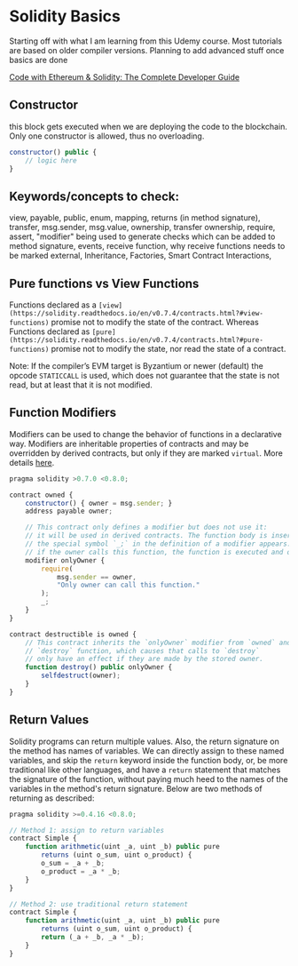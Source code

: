 # Solidity Basics

Starting off with what I am learning from this Udemy course. Most tutorials are based on older compiler versions. Planning to add advanced stuff once basics are done

[Code with Ethereum & Solidity: The Complete Developer Guide](https://www.udemy.com/course/ethereum-and-solidity-the-complete-developers-guide/)


## Constructor

this block gets executed when we are deploying the code to the blockchain. Only one constructor is allowed, thus no overloading.

```jsx
constructor() public {
	// logic here
}
```

## Keywords/concepts to check:

view, payable, public, enum, mapping, returns (in method signature), transfer, msg.sender, msg.value, ownership, transfer ownership, require, assert, "modifier" being used to generate checks which can be added to method signature, events, receive function, why receive functions needs to be marked external, Inheritance, Factories, Smart Contract Interactions, 

## Pure functions vs View Functions

Functions declared as a `[view](https://solidity.readthedocs.io/en/v0.7.4/contracts.html?#view-functions)` promise not to modify the state of the contract. Whereas Functions declared as `[pure](https://solidity.readthedocs.io/en/v0.7.4/contracts.html?#pure-functions)` promise not to modify the state, nor read the state of a contract. 

Note: If the compiler’s EVM target is Byzantium or newer (default) the opcode `STATICCALL` is used, which does not guarantee that the state is not read, but at least that it is not modified.

## Function Modifiers

Modifiers can be used to change the behavior of functions in a declarative way. Modifiers are inheritable properties of contracts and may be overridden by derived contracts, but only if they are marked `virtual`. More details [here](https://solidity.readthedocs.io/en/v0.7.4/contracts.html?#function-modifiers).

```jsx
pragma solidity >0.7.0 <0.8.0;

contract owned {
    constructor() { owner = msg.sender; }
    address payable owner;

    // This contract only defines a modifier but does not use it: 
    // it will be used in derived contracts. The function body is inserted where 
    // the special symbol `_;` in the definition of a modifier appears. This means that 
    // if the owner calls this function, the function is executed and otherwise, an exception is thrown.
    modifier onlyOwner {
        require(
            msg.sender == owner,
            "Only owner can call this function."
        );
        _;
    }
}

contract destructible is owned {
    // This contract inherits the `onlyOwner` modifier from `owned` and applies it to the
    // `destroy` function, which causes that calls to `destroy` 
    // only have an effect if they are made by the stored owner.
    function destroy() public onlyOwner {
        selfdestruct(owner);
    }
}
```

## Return Values

Solidity programs can return multiple values. Also, the return signature on the method has names of variables. We can directly assign to these named variables, and skip the `return` keyword inside the function body, or, be more traditional like other languages, and have a `return` statement that matches the signature of the function, without paying much heed to the names of the variables in the method's return signature. Below are two methods of returning as described:

```jsx
pragma solidity >=0.4.16 <0.8.0;

// Method 1: assign to return variables
contract Simple {
    function arithmetic(uint _a, uint _b) public pure
        returns (uint o_sum, uint o_product) { 
        o_sum = _a + _b;
        o_product = _a * _b;
    }
}

// Method 2: use traditional return statement
contract Simple {
    function arithmetic(uint _a, uint _b) public pure
        returns (uint o_sum, uint o_product) {
        return (_a + _b, _a * _b);
    }
}
```